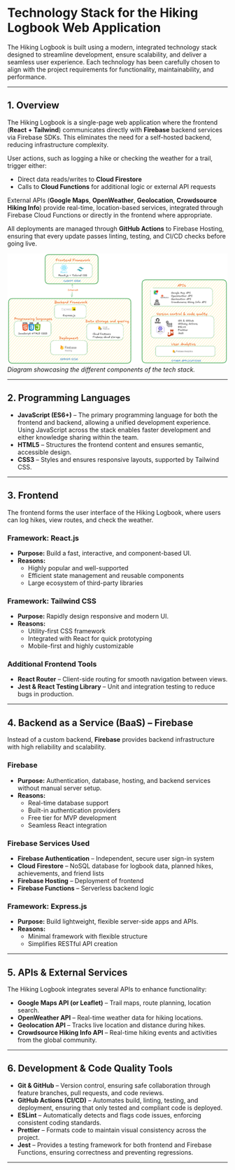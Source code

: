 # Technology Stack for the Hiking Logbook Web Application

The Hiking Logbook is built using a modern, integrated technology stack designed to streamline development, ensure scalability, and deliver a seamless user experience. Each technology has been carefully chosen to align with the project requirements for functionality, maintainability, and performance.

---

## 1. Overview

The Hiking Logbook is a single-page web application where the frontend (**React + Tailwind**) communicates directly with **Firebase** backend services via Firebase SDKs. This eliminates the need for a self-hosted backend, reducing infrastructure complexity.

User actions, such as logging a hike or checking the weather for a trail, trigger either:  
- Direct data reads/writes to **Cloud Firestore**  
- Calls to **Cloud Functions** for additional logic or external API requests  

External APIs (**Google Maps**, **OpenWeather**, **Geolocation**, **Crowdsource Hiking Info**) provide real-time, location-based services, integrated through Firebase Cloud Functions or directly in the frontend where appropriate.  

All deployments are managed through **GitHub Actions** to Firebase Hosting, ensuring that every update passes linting, testing, and CI/CD checks before going live.

![text](Untitled-2025-08-13-1535.png)  
*Diagram showcasing the different components of the tech stack.*


---

## 2. Programming Languages

- **JavaScript (ES6+)** – The primary programming language for both the frontend and backend, allowing a unified development experience. Using JavaScript across the stack enables faster development and either knowledge sharing within the team.
- **HTML5** – Structures the frontend content and ensures semantic, accessible design.
- **CSS3** – Styles and ensures responsive layouts, supported by Tailwind CSS.

---

## 3. Frontend

The frontend forms the user interface of the Hiking Logbook, where users can log hikes, view routes, and check the weather.

### Framework: React.js
- **Purpose:** Build a fast, interactive, and component-based UI.
- **Reasons:**
  - Highly popular and well-supported
  - Efficient state management and reusable components
  - Large ecosystem of third-party libraries

### Framework: Tailwind CSS
- **Purpose:** Rapidly design responsive and modern UI.
- **Reasons:**
  - Utility-first CSS framework
  - Integrated with React for quick prototyping
  - Mobile-first and highly customizable

### Additional Frontend Tools
- **React Router** – Client-side routing for smooth navigation between views.
- **Jest & React Testing Library** – Unit and integration testing to reduce bugs in production.

---

## 4. Backend as a Service (BaaS) – Firebase

Instead of a custom backend, **Firebase** provides backend infrastructure with high reliability and scalability.

### Firebase
- **Purpose:** Authentication, database, hosting, and backend services without manual server setup.
- **Reasons:**
  - Real-time database support
  - Built-in authentication providers
  - Free tier for MVP development
  - Seamless React integration

### Firebase Services Used
- **Firebase Authentication** – Independent, secure user sign-in system
- **Cloud Firestore** – NoSQL database for logbook data, planned hikes, achievements, and friend lists
- **Firebase Hosting** – Deployment of frontend
- **Firebase Functions** – Serverless backend logic

### Framework: Express.js
- **Purpose:** Build lightweight, flexible server-side apps and APIs.
- **Reasons:**
  - Minimal framework with flexible structure
  - Simplifies RESTful API creation

---

## 5. APIs & External Services

The Hiking Logbook integrates several APIs to enhance functionality:

- **Google Maps API (or Leaflet)** – Trail maps, route planning, location search.
- **OpenWeather API** – Real-time weather data for hiking locations.
- **Geolocation API** – Tracks live location and distance during hikes.
- **Crowdsource Hiking Info API** – Real-time hiking events and activities from the global community.

---

## 6. Development & Code Quality Tools

- **Git & GitHub** – Version control, ensuring safe collaboration through feature branches, pull requests, and code reviews.
- **GitHub Actions (CI/CD)** – Automates build, linting, testing, and deployment, ensuring that only tested and compliant code is deployed.
- **ESLint** – Automatically detects and flags code issues, enforcing consistent coding standards.
- **Prettier** – Formats code to maintain visual consistency across the project.
- **Jest** – Provides a testing framework for both frontend and Firebase Functions, ensuring correctness and preventing regressions.

---
